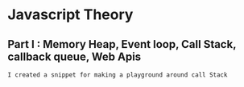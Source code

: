# Javascript Theory

## Part I : Memory Heap, Event loop, Call Stack, callback queue, Web Apis
    I created a snippet for making a playground around call Stack 